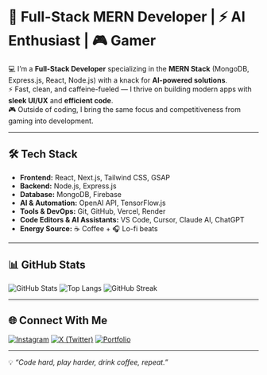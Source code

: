# 🚀 Full-Stack MERN Developer | ⚡ AI Enthusiast | 🎮 Gamer

💻 I’m a **Full-Stack Developer** specializing in the **MERN Stack** (MongoDB, Express.js, React, Node.js) with a knack for **AI-powered solutions**.  
⚡ Fast, clean, and caffeine-fueled — I thrive on building modern apps with **sleek UI/UX** and **efficient code**.  
🎮 Outside of coding, I bring the same focus and competitiveness from gaming into development.

---

## 🛠️ Tech Stack
- **Frontend:** React, Next.js, Tailwind CSS, GSAP
- **Backend:** Node.js, Express.js
- **Database:** MongoDB, Firebase
- **AI & Automation:** OpenAI API, TensorFlow.js
- **Tools & DevOps:** Git, GitHub, Vercel, Render
- **Code Editors & AI Assistants:** VS Code, Cursor, Claude AI, ChatGPT
- **Energy Source:** ☕ Coffee + 🎧 Lo-fi beats

---

## 📊 GitHub Stats
![GitHub Stats](https://github-readme-stats.vercel.app/api?username=PremNarvekar&show_icons=true&theme=radical)
![Top Langs](https://github-readme-stats.vercel.app/api/top-langs/?username=PremNarvekar&layout=compact&theme=radical)
![GitHub Streak](https://streak-stats.demolab.com?user=PremNarvekar&theme=radical&hide_border=true)

---

## 🌐 Connect With Me
[![Instagram](https://img.shields.io/badge/Instagram-E4405F?style=for-the-badge&logo=instagram&logoColor=white)](https://www.instagram.com/premnarvekar18/)
[![X (Twitter)](https://img.shields.io/badge/X-000000?style=for-the-badge&logo=x&logoColor=white)](https://x.com/PremNarvekar)
[![Portfolio](https://img.shields.io/badge/Portfolio-FF5722?style=for-the-badge&logo=vercel)](#)

---

💡 _“Code hard, play harder, drink coffee, repeat.”_

